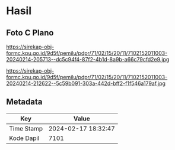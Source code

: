 # Hasil

## Foto C Plano

https://sirekap-obj-formc.kpu.go.id/9d5f/pemilu/pdpr/71/02/15/20/11/7102152011003-20240214-205713--dc5c94f4-87f2-4b1d-8a9b-a66c79cfd2e9.jpg

https://sirekap-obj-formc.kpu.go.id/9d5f/pemilu/pdpr/71/02/15/20/11/7102152011003-20240214-212622--5c59b091-303a-442d-bff2-f1f546a179af.jpg


## Metadata

| Key        | Value               |
| ---------- | ------------------- |
| Time Stamp | 2024-02-17 18:32:47 |
| Kode Dapil | 7101                |



